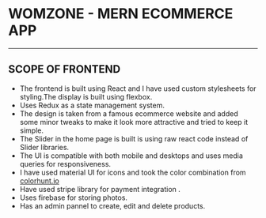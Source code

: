 # WOMZONE - MERN ECOMMERCE APP
----

## SCOPE OF FRONTEND

* The frontend is built using React and I have used custom stylesheets for styling.The display is built using flexbox.
* Uses Redux as a state management system.
* The design is taken from a famous ecommerce website and added some minor tweaks to make it look more attractive and tried to keep it simple.
* The Slider in the home page is built is using raw react code instead of Slider libraries.
* The UI is compatible with both mobile and desktops and uses media queries for responsiveness.
* I have used material UI for icons and took the color combination from [colorhunt.io](https://colorhunt.co/)
* Have used stripe library for payment integration .
* Uses firebase for storing photos.
* Has an admin pannel to create, edit and delete products.